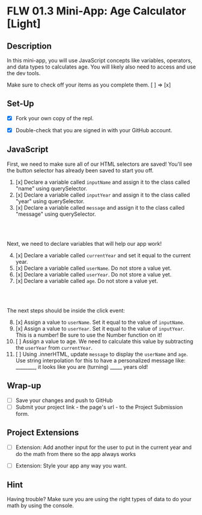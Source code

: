 # FLW 01.3 Mini-App: Age Calculator [Light]

## Description
In this mini-app, you will use  JavaScript concepts like variables, operators, and data types to calculates age. You will likely also need to access and use the dev tools.

Make sure to check off your items as you complete them. [ ] => [x]


## Set-Up
- [x] Fork your own copy of the repl.
- [x] Double-check that you are signed in with your GitHub account.


## JavaScript
First, we need to make sure all of our HTML selectors are saved! You'll see the button selector has already been saved to start you off.

1. [x] Declare a variable called `inputName` and assign it to the class called "name" using querySelector.
2. [x] Declare a variable called `inputYear` and assign it to the class called "year" using querySelector.
3. [x] Declare a variable called `message` and assign it to the class called "message" using querySelector.
</br>
</br>


Next, we need to declare variables that will help our app work!

4. [x] Declare a variable called `currentYear` and set it equal to the current year.
5. [x] Declare a variable called `userName`. Do not store a value yet.
6. [x] Declare a variable called `userYear`. Do not store a value yet.
7. [x] Declare a variable called `age`. Do not store a value yet.
</br>
</br>

The next steps should be inside the click event:

8. [x] Assign a value to `userName`. Set it equal to the value of `inputName`.
9. [x] Assign a value to `userYear`. Set it equal to the value of `inputYear`. This is a number! Be sure to use the Number function on it!
10. [ ]  Assign a value to age. We need to calculate this value by subtracting the `userYear` from `currentYear`.
11. [ ] Using .innerHTML, update `message` to display the `userName` and `age`. Use string interpolation for this to have a personalized message like: ________, it looks like you are (turning) _____ years old!


## Wrap-up
- [ ] Save your changes and push to GitHub
- [ ] Submit your project link - the page's url - to the Project Submission form.

## Project Extensions
- [ ] Extension: Add another input for the user to put in the current year and do the math from there so the app always works
- [ ] Extension: Style your app any way you want.


## Hint
Having trouble? Make sure you are using the right types of data to do your math by using the console.
